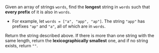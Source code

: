 Given an array of strings `words`, find the **longest** string in `words` such that **every prefix** of it is also in `words`.

- For example, let `words = ["a", "app", "ap"]`. The string `"app"` has prefixes `"ap"` and `"a"`, all of which are in `words`.

Return the string described above. If there is more than one string with the same length, return the **lexicographically smallest** one, and if no string exists, return `""`.